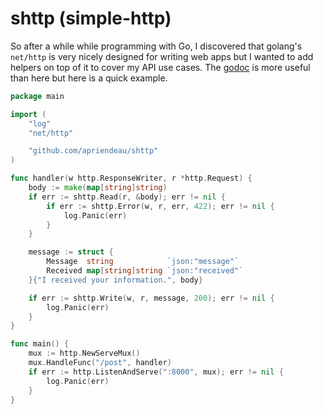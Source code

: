 # shttp (simple-http)

So after a while while programming with Go, I discovered that
golang's `net/http` is very nicely designed for writing web apps
but I wanted to add helpers on top of it to cover my API use cases.
The [godoc](https://godoc.org/github.com/apriendeau/shttp) is more
useful than here but here is a quick example.

```go
package main

import (
	"log"
	"net/http"

	"github.com/apriendeau/shttp"
)

func handler(w http.ResponseWriter, r *http.Request) {
	body := make(map[string]string)
	if err := shttp.Read(r, &body); err != nil {
		if err := shttp.Error(w, r, err, 422); err != nil {
			log.Panic(err)
		}
	}

	message := struct {
		Message  string            `json:"message"`
		Received map[string]string `json:"received"`
	}{"I received your information.", body}

	if err := shttp.Write(w, r, message, 200); err != nil {
		log.Panic(err)
	}
}

func main() {
	mux := http.NewServeMux()
	mux.HandleFunc("/post", handler)
	if err := http.ListenAndServe(":8000", mux); err != nil {
		log.Panic(err)
	}
}
```
